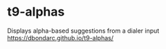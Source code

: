 # t9-alphas
Displays alpha-based suggestions from a dialer input
https://dbondarc.github.io/t9-alphas/

